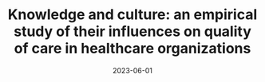 ---
title: "Knowledge and culture: an empirical study of their influences on quality of care in healthcare organizations"
collection: talks
type: "Conference proceedings talk"
permalink: /talks/2023-05-talk
venue: "ACIEK 2023"
date: 2023-06-01
month: 'June'
year: '2023' 

location: "ESIC Business & Marketing School, Madrid, Spain"
---